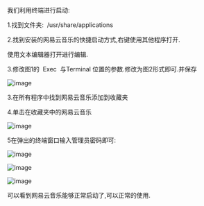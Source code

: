 我们利用终端进行启动:

1.找到文件夹:  /usr/share/applications

2.找到安装的网易云音乐的快捷启动方式,右键使用其他程序打开.

使用文本编辑器打开进行编辑.

3.修改图1的  Exec  与Terminal 位置的参数.修改为图2形式即可.并保存

![image](https://upload-images.jianshu.io/upload_images/14555448-e2485fb98c2e1480.png?imageMogr2/auto-orient/strip%7CimageView2/2/w/1240)

3.在所有程序中找到网易云音乐添加到收藏夹

4.单击在收藏夹中的网易云音乐

![image](https://upload-images.jianshu.io/upload_images/14555448-798d4f055e8e2470.png?imageMogr2/auto-orient/strip%7CimageView2/2/w/1240)

5在弹出的终端窗口输入管理员密码即可:

![image](https://upload-images.jianshu.io/upload_images/14555448-a692f71590095716.png?imageMogr2/auto-orient/strip%7CimageView2/2/w/1240)

![image](https://upload-images.jianshu.io/upload_images/14555448-61de5bc224f06ad9.png?imageMogr2/auto-orient/strip%7CimageView2/2/w/1240)

![image](https://upload-images.jianshu.io/upload_images/14555448-36e971b5e3388a4d.png?imageMogr2/auto-orient/strip%7CimageView2/2/w/1240)

可以看到网易云音乐能够正常启动了,可以正常的使用.
